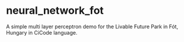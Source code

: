 # neural_network_fot
A simple multi layer perceptron demo for the Livable Future Park in Fót, Hungary in CiCode language.
